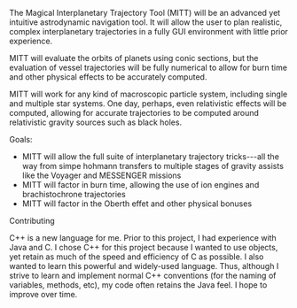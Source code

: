 The Magical Interplanetary Trajectory Tool (MITT) will be an advanced yet intuitive astrodynamic navigation tool. It will allow the user to plan realistic, complex interplanetary trajectories in a fully GUI environment with little prior experience.

MITT will evaluate the orbits of planets using conic sections, but the evaluation of vessel trajectories will be fully numerical to allow for burn time and other physical effects to be accurately computed.

MITT will work for any kind of macroscopic particle system, including single and multiple star systems. One day, perhaps, even relativistic effects will be computed, allowing for accurate trajectories to be computed around relativistic gravity sources such as black holes.

Goals:
* MITT will allow the full suite of interplanetary trajectory tricks---all the way from simpe hohmann transfers to multiple stages of gravity assists like the Voyager and MESSENGER missions
* MITT will factor in burn time, allowing the use of ion engines and brachistochrone trajectories
* MITT will factor in the Oberth effet and other physical bonuses

Contributing

C++ is a new language for me. Prior to this project, I had experience with Java and C. I chose C++ for this project because I wanted to use objects, yet retain as much of the speed and efficiency of C as possible. I also wanted to learn this powerful and widely-used language. Thus, although I strive to learn and implement normal C++ conventions (for the naming of variables, methods, etc), my code often retains the Java feel. I hope to improve over time.
